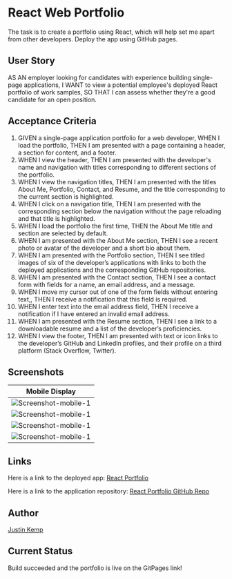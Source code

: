 # React Web Portfolio

The task is to create a portfolio using React, which will help set me apart from other developers. Deploy the app using GitHub pages.

## User Story

AS AN employer looking for candidates with experience building single-page applications, I WANT to view a potential employee's deployed React portfolio of work samples, SO THAT I can assess whether they're a good candidate for an open position.

## Acceptance Criteria

1. GIVEN a single-page application portfolio for a web developer, WHEN I load the portfolio, THEN I am presented with a page containing a header, a section for content, and a footer.
2. WHEN I view the header, THEN I am presented with the developer's name and navigation with titles corresponding to different sections of the portfolio.
3. WHEN I view the navigation titles, THEN I am presented with the titles About Me, Portfolio, Contact, and Resume, and the title corresponding to the current section is highlighted.
4. WHEN I click on a navigation title, THEN I am presented with the corresponding section below the navigation without the page reloading and that title is highlighted.
5. WHEN I load the portfolio the first time, THEN the About Me title and section are selected by default.
6. WHEN I am presented with the About Me section, THEN I see a recent photo or avatar of the developer and a short bio about them.
7. WHEN I am presented with the Portfolio section, THEN I see titled images of six of the developer’s applications with links to both the deployed applications and the corresponding GitHub repositories.
8. WHEN I am presented with the Contact section, THEN I see a contact form with fields for a name, an email address, and a message.
9. WHEN I move my cursor out of one of the form fields without entering text,, THEN I receive a notification that this field is required.
10. WHEN I enter text into the email address field, THEN I receive a notification if I have entered an invalid email address.
11. WHEN I am presented with the Resume section, THEN I see a link to a downloadable resume and a list of the developer’s proficiencies.
12. WHEN I view the footer, THEN I am presented with text or icon links to the developer’s GitHub and LinkedIn profiles, and their profile on a third platform (Stack Overflow, Twitter).   


## Screenshots

| Mobile Display |
| :------: |
| ![Screenshot-mobile-1](public/mobile_screenshot.png) |
| ![Screenshot-mobile-1](public/about_screenshot.png) |
| ![Screenshot-mobile-1](public/portfolio_screenshot.png) |
| ![Screenshot-mobile-1](public/contact_screenshot.png) |

## Links

Here is a link to the deployed app: [React Portfolio](https://justinkemp10.github.io/react-portfolio/)

Here is a link to the application repository: [React Portfolio GitHub Repo](https://github.com/justinkemp10/react-portfolio)

## Author

[Justin Kemp](https://github.com/justinkemp10)

## Current Status

Build succeeded and the portfolio is live on the GitPages link!